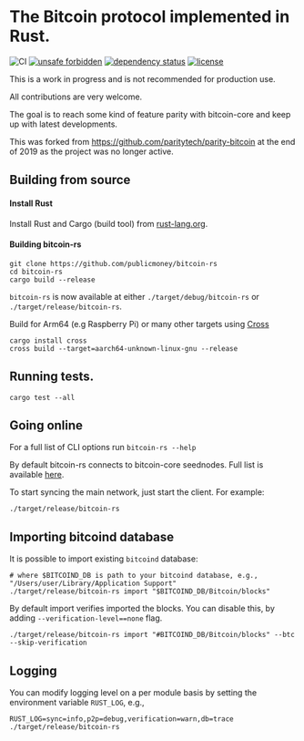 # The Bitcoin protocol implemented in Rust.

![CI](https://github.com/publicmoney/bitcoin-rs/workflows/CI/badge.svg)
[![unsafe forbidden](https://img.shields.io/badge/unsafe-forbidden-success.svg)](https://github.com/rust-secure-code/safety-dance/)
[![dependency status](https://deps.rs/repo/github/publicmoney/bitcoin-rs/status.svg)](https://deps.rs/repo/github/publicmoney/bitcoin-rs)
[![license](https://img.shields.io/github/license/publicmoney/bitcoin-rs)](https://github.com/publicmoeny/bitcoin-rs/LICENSE)

This is a work in progress and is not recommended for production use.

All contributions are very welcome.

The goal is to reach some kind of feature parity with bitcoin-core and keep up with latest developments.

This was forked from https://github.com/paritytech/parity-bitcoin at the end of 2019 as the project was no longer active.

## Building from source

#### Install Rust

Install Rust and Cargo (build tool) from [rust-lang.org](https://www.rust-lang.org/tools/install).

#### Building bitcoin-rs

```
git clone https://github.com/publicmoney/bitcoin-rs
cd bitcoin-rs
cargo build --release
```
`bitcoin-rs` is now available at either `./target/debug/bitcoin-rs` or `./target/release/bitcoin-rs`.

Build for Arm64 (e.g Raspberry Pi) or many other targets using [Cross](https://github.com/rust-embedded/cross)

```
cargo install cross
cross build --target=aarch64-unknown-linux-gnu --release
```


## Running tests.

```
cargo test --all
```

## Going online

For a full list of CLI options run `bitcoin-rs --help`  

By default bitcoin-rs connects to bitcoin-core seednodes. Full list is available [here](bitcoin-rs/src/seednodes.rs).

To start syncing the main network, just start the client. For example:

```
./target/release/bitcoin-rs
```

## Importing bitcoind database

It is possible to import existing `bitcoind` database:

```
# where $BITCOIND_DB is path to your bitcoind database, e.g., "/Users/user/Library/Application Support"
./target/release/bitcoin-rs import "$BITCOIND_DB/Bitcoin/blocks"
```

By default import verifies imported the blocks. You can disable this, by adding `--verification-level==none` flag.

```
./target/release/bitcoin-rs import "#BITCOIND_DB/Bitcoin/blocks" --btc --skip-verification
```

## Logging

You can modify logging level on a per module basis by setting the environment variable `RUST_LOG`, e.g.,
```
RUST_LOG=sync=info,p2p=debug,verification=warn,db=trace ./target/release/bitcoin-rs
```
